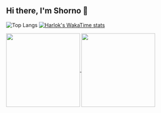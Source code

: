 ## Hi there, I'm Shorno 👋


![Top Langs](https://github-readme-stats.vercel.app/api/top-langs/?username=shorno&layout=compact)
[![Harlok's WakaTime stats](https://github-readme-stats.vercel.app/api/wakatime?username=MrShorno&layout=compact)](https://github.com/shorno/github-readme-stats)

<a href="https://github.com/anuraghazra/github-readme-stats">
  <img height=200 align="center" src="https://github-readme-stats.vercel.app/api/top-langs/?username=shorno&layout=compact" />
</a>
<a href="https://github.com/anuraghazra/convoychat">
  <img height=200 align="center" src="https://github-readme-stats.vercel.app/api/wakatime?username=MrShorno&layout=compactt&langs_count=8&card_width=320" />
</a>
